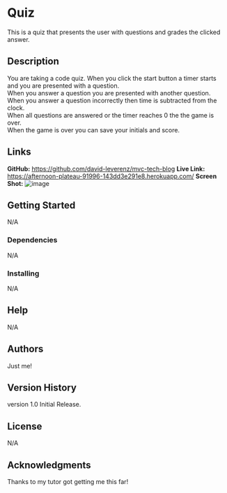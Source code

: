 # Quiz
This is a quiz that presents the user with questions and grades the clicked answer.

## Description
You are taking a code quiz.  When you click the start button a timer starts and you are presented with a question.<br>
When you answer a question you are presented with another question.<br>
When you answer a question incorrectly then time is subtracted from the clock.<br>
When all questions are answered or the timer reaches 0 the the game is over.<br>
When the game is over you can save your initials and score.<br>

## Links
**GitHub:** https://github.com/david-leverenz/mvc-tech-blog
**Live Link:** https://afternoon-plateau-91996-143dd3e291e8.herokuapp.com/
**Screen Shot:**
![image](https://github.com/david-leverenz/quiz-1/assets/131185593/f4d73f2d-0d5e-4670-92c3-8c33581df0b7)


## Getting Started
N/A
### Dependencies
N/A
### Installing
N/A
## Help
N/A
## Authors
Just me!
## Version History
version 1.0 Initial Release.
## License
N/A
## Acknowledgments
Thanks to my tutor got getting me this far!
